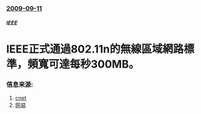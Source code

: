 ### [2009-09-11](/news/2009/09/11/index.md)

##### IEEE
# IEEE正式通過802.11n的無線區域網路標準，頻寬可達每秒300MB。




### 信息来源:

1. [cnet](https://web.archive.org/web/20090916034807/http://taiwan.cnet.com/crave/0,2000088746,20140943,00.htm)
2. [网易](http://tech.163.com/digi/09/0914/16/5J6FJ1SQ001618J1.html)

